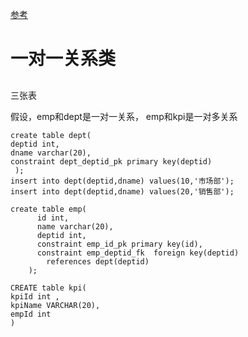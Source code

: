 [参考](https://blog.csdn.net/dyy_gusi/article/details/49302519?utm_medium=distribute.pc_relevant_right.none-task-blog-BlogCommendFromMachineLearnPai2-3.nonecase&depth_1-utm_source=distribute.pc_relevant_right.none-task-blog-BlogCommendFromMachineLearnPai2-3.nonecase)

# 一对一关系类

## 

三张表

假设，emp和dept是一对一关系， emp和kpi是一对多关系

```mysql
create table dept(
deptid int,
dname varchar(20),
constraint dept_deptid_pk primary key(deptid)
 );
insert into dept(deptid,dname) values(10,'市场部');
insert into dept(deptid,dname) values(20,'销售部');

create table emp(
      id int,
      name varchar(20),
      deptid int,
      constraint emp_id_pk primary key(id),
      constraint emp_deptid_fk  foreign key(deptid)
        references dept(deptid)
    ); 

CREATE table kpi(
kpiId int ,
kpiName VARCHAR(20),
empId int
)
 
```

